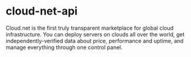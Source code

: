 # cloud-net-api

Cloud.net is the first truly transparent marketplace for global cloud infrastructure. You can deploy servers on clouds all over the world, get independently-verified data about price, performance and uptime, and manage everything through one control panel.